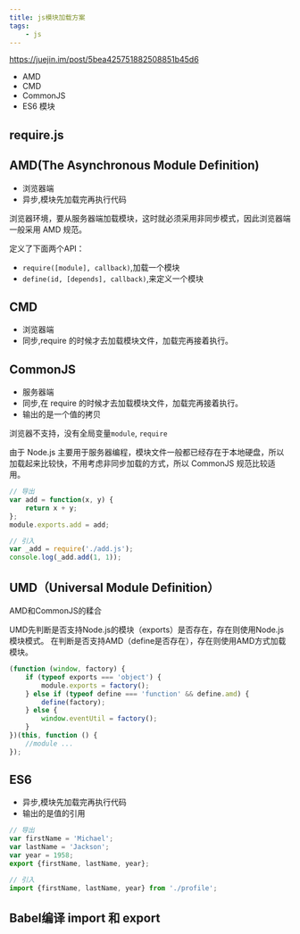 ```yaml
---
title: js模块加载方案
tags:
    - js
---
```


<https://juejin.im/post/5bea425751882508851b45d6>

- AMD
- CMD
- CommonJS
- ES6 模块

## require.js

## AMD(The Asynchronous Module Definition)

- 浏览器端
- 异步,模块先加载完再执行代码

浏览器环境，要从服务器端加载模块，这时就必须采用非同步模式，因此浏览器端一般采用 AMD 规范。

定义了下面两个API：

- `require([module], callback)`,加载一个模块
- `define(id, [depends], callback)`,来定义一个模块

## CMD

- 浏览器端
- 同步,require 的时候才去加载模块文件，加载完再接着执行。

## CommonJS

- 服务器端
- 同步,在 require 的时候才去加载模块文件，加载完再接着执行。
- 输出的是一个值的拷贝

浏览器不支持，没有全局变量`module`, `require`

由于 Node.js 主要用于服务器编程，模块文件一般都已经存在于本地硬盘，所以加载起来比较快，不用考虑非同步加载的方式，所以 CommonJS 规范比较适用。

```js
// 导出
var add = function(x, y) {
    return x + y;
};
module.exports.add = add;

// 引入
var _add = require('./add.js');
console.log(_add.add(1, 1));
```

## UMD（Universal Module Definition）

AMD和CommonJS的糅合

UMD先判断是否支持Node.js的模块（exports）是否存在，存在则使用Node.js模块模式。
在判断是否支持AMD（define是否存在），存在则使用AMD方式加载模块。

```js
(function (window, factory) {
    if (typeof exports === 'object') {
        module.exports = factory();
    } else if (typeof define === 'function' && define.amd) {
        define(factory);
    } else {
        window.eventUtil = factory();
    }
})(this, function () {
    //module ...
});
```

## ES6

- 异步,模块先加载完再执行代码
- 输出的是值的引用

```js
// 导出
var firstName = 'Michael';
var lastName = 'Jackson';
var year = 1958;
export {firstName, lastName, year};

// 引入
import {firstName, lastName, year} from './profile';
```

## Babel编译 import 和 export
